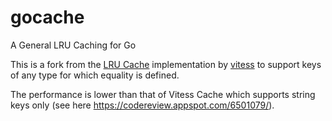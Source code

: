 gocache
=======

A General LRU Caching for Go


This is a fork from the [LRU Cache][1] implementation by [vitess][2] to support keys of any type for which equality is defined.

The performance is lower than that of Vitess Cache which supports string keys only (see here https://codereview.appspot.com/6501079/).


[1]: http://code.google.com/p/vitess/source/browse/go/cache/lru_cache.go "LRU Cache"
[2]: http://code.google.com/p/vitess/ "Vitess"
